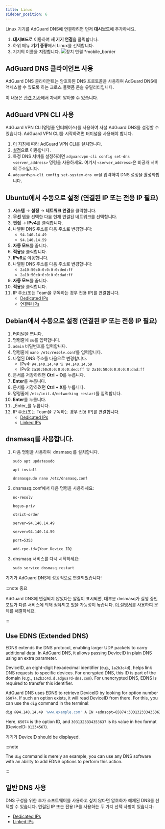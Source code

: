 ```yaml
---
title: Linux
sidebar_position: 6
---
```


Linux 기기를 AdGuard DNS에 연결하려면 먼저 **대시보드**에 추가하세요.

1. **대시보드**로 이동하여 **새 기기 연결**을 클릭합니다.
2. 하위 메뉴 **기기 종류**에서 Linux를 선택합니다.
3. 기기의 이름을 지정합니다.
   ![장치 연결 \*mobile\_border](https://cdn.adtidy.org/content/kb/dns/private/new_dns/connect/choose_linux.png)

## AdGuard DNS 클라이언트 사용

AdGuard DNS 클라이언트는 암호화된 DNS 프로토콜을 사용하여 AdGuard DNS에 액세스할 수 있도록 하는 크로스 플랫폼 콘솔 유틸리티입니다.

이 내용은 [관련 기사](/dns-client/overview/)에서 자세히 알아볼 수 있습니다.

## AdGuard VPN CLI 사용

AdGuard VPN CLI(명령줄 인터페이스)를 사용하여 사설 AdGuard DNS를 설정할 수 있습니다. AdGuard VPN CLI를 시작하려면 터미널을 사용해야 합니다.

1. [이 지침](https://adguard-vpn.com/kb/adguard-vpn-for-linux/installation/)에 따라 AdGuard VPN CLI를 설치합니다.
2. [설정](https://adguard-vpn.com/kb/adguard-vpn-for-linux/settings/)으로 이동합니다.
3. 특정 DNS 서버를 설정하려면 `adguardvpn-cli config set-dns <server_address>` 명령을 사용하세요. 여기서 `<server_address>`은 비공개 서버의 주소입니다.
4. `adguardvpn-cli config set-system-dns on`을 입력하여 DNS 설정을 활성화합니다.

## Ubuntu에서 수동으로 설정 (연결된 IP 또는 전용 IP 필요)

1. **시스템** → **설정** → **네트워크 연결**을 클릭합니다.
2. **무선** 탭을 선택한 다음 현재 연결된 네트워크를 선택합니다.
3. **편집** → **IPv4**를 클릭합니다.
4. 나열된 DNS 주소를 다음 주소로 변경합니다:
   - `94.140.14.49`
   - `94.140.14.59`
5. **자동 모드**를 끕니다.
6. **적용**을 클릭합니다.
7. **IPv6**로 이동합니다.
8. 나열된 DNS 주소를 다음 주소로 변경합니다:
   - `2a10:50c0:0:0:0:0:ded:ff`
   - `2a10:50c0:0:0:0:0:dad:ff`
9. **자동 모드**를 끕니다.
10. **적용**을 클릭합니다.
11. IP 주소(또는 Team을 구독하는 경우 전용 IP)를 연결합니다.
    - [Dedicated IPs](/private-dns/connect-devices/other-options/dedicated-ip.md)
    - [연결된 IPs](/private-dns/connect-devices/other-options/linked-ip.md)

## Debian에서 수동으로 설정 (연결된 IP 또는 전용 IP 필요)

1. 터미널을 엽니다.
2. 명령줄에 `su`를 입력합니다.
3. `admin` 비밀번호를 입력합니다.
4. 명령줄에 `nano /etc/resolv.conf`를 입력합니다.
5. 나열된 DNS 주소를 다음으로 변경합니다.
   - IPv4: `94.140.14.49 및 94.140.14.59`
   - IPv6: `2a10:50c0:0:0:0:0:ded:ff 및 2a10:50c0:0:0:0:0:dad:ff`
6. 문서를 저장하려면 **Ctrl + O**를 누릅니다.
7. **Enter**를 누릅니다.
8. 문서를 저장하려면 **Ctrl + X**를 누릅니다.
9. 명령줄에 `/etc/init.d/networking restart`를 입력합니다.
10. **Enter**를 누릅니다.
11. _Enter_를 누릅니다.
12. IP 주소(또는 Team을 구독하는 경우 전용 IP)를 연결합니다.
    - [Dedicated IPs](/private-dns/connect-devices/other-options/dedicated-ip.md)
    - [Linked IPs](/private-dns/connect-devices/other-options/linked-ip.md)

## dnsmasq를 사용합니다.

1. 다음 명령을 사용하여  dnsmasq 를 설치합니다.

   `sudo apt updatesudo`

   `apt install`

   `dnsmasqsudo nano /etc/dnsmasq.conf`

2. dnsmasq.conf에서 다음 명령을 사용하세요:

   `no-resolv`

   `bogus-priv`

   `strict-order`

   `server=94.140.14.49`

   `server=94.140.14.59`

   `port=5353`

   `add-cpe-id={Your_Device_ID}`

3. dnsmasq 서비스를 다시 시작하세요:

   `sudo service dnsmasq restart`

기기가 AdGuard DNS에 성공적으로 연결되었습니다!

:::note 중요

AdGuard DNS에 연결되지 않았다는 알림이 표시되면, 대부분 dnsmasq가 실행 중인 포트가 다른 서비스에 의해 점유되고 있을 가능성이 높습니다. [이 설명서](https://github.com/AdguardTeam/AdGuardHome/wiki/FAQ#bindinuse)를 사용하여 문제를 해결하세요.

:::

## Use EDNS (Extended DNS)

EDNS extends the DNS protocol, enabling larger UDP packets to carry additional data. In AdGuard DNS, it allows passing DeviceID in plain DNS using an extra parameter.

DeviceID, an eight-digit hexadecimal identifier (e.g., `1a2b3c4d`), helps link DNS requests to specific devices. For encrypted DNS, this ID is part of the domain (e.g., `1a2b3c4d.d.adguard-dns.com`). For unencrypted DNS, EDNS is required to transfer this identifier.

AdGuard DNS uses EDNS to retrieve DeviceID by looking for option number `65074`. If such an option exists, it will read DeviceID from there. For this, you can use the `dig` command in the terminal:

```sh
dig @94.140.14.49 'www.example.com' A IN +ednsopt=65074:3031323334353637
```

Here, `65074` is the option ID, and `3031323334353637` is its value in hex format (DeviceID: `01234567`).

기기가 DeviceID should be displayed.

:::note

The `dig` command is merely an example, you can use any DNS software with an ability to add EDNS options to perform this action.

:::

## 일반 DNS 사용

DNS 구성을 위한 추가 소프트웨어를 사용하고 싶지 않다면 암호화가 해제된 DNS를 선택할 수 있습니다. 연결된 IP 또는 전용 IP를 사용하는 두 가지 선택 사항이 있습니다:

- [Dedicated IPs](/private-dns/connect-devices/other-options/dedicated-ip.md)
- [Linked IPs](/private-dns/connect-devices/other-options/linked-ip.md)
